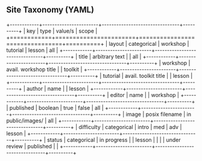 ## Site Taxonomy (YAML)

+------------+-----------------------+--------------------------------+----------+
| key        | type                  | value/s                        | scope    |
+============+=======================+================================+==========+
| layout     | categorical           | workshop \| tutorial \| lesson | all      |
+------------+-----------------------+--------------------------------+----------+
| title      | arbitrary text        |                                | all      |
+------------+-----------------------+--------------------------------+----------+
| workshop   | avail. workshop title |                                | toolkit  |
+------------+-----------------------+--------------------------------+----------+
| tutorial   | avail. toolkit title  |                                | lesson   |
+------------+-----------------------+--------------------------------+----------+
| author     | name                  |                                | lesson   |
+------------+-----------------------+--------------------------------+----------+
| editor     | name                  |                                | workshop |
+------------+-----------------------+--------------------------------+----------+
| published  | boolean               | true \| false                  | all      |
+------------+-----------------------+--------------------------------+----------+
| image      | posix filename        | in public/images/              | all      |
+------------+-----------------------+--------------------------------+----------+
| difficulty | categorical           | intro \| med \| adv            | lesson   |
+------------+-----------------------+--------------------------------+----------+
| status     | categorical           | in progress \|                 | lesson   |
|            |                       | under review \| published      |          |
+------------+-----------------------+--------------------------------+----------+

